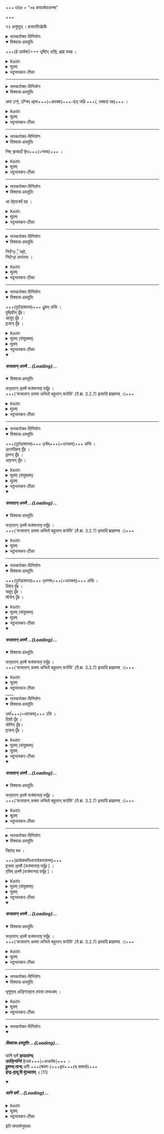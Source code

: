 +++
title = "०७ कपालोपधानम्"

+++
<div class="js_include" url="/vedAH_yajuH/taittirIyam/sArasvata-vibhAgaH/saMhitA/sarva-prastutiH/1/1_darshapUrNamAsAdi/07_kapAlopadhAnam"  newLevelForH1="1" includeTitle="true">

१२ अनुष्टुप् ।  प्रजापतिर्ऋषिः

<details><summary>भास्करोक्त-विनियोगः</summary>

1धृष्टिमादत्ते - धृष्टिरिति ॥
</details>
<details open><summary>विश्वास-प्रस्तुतिः</summary>

+++(हे उपवेष!)+++ धृष्टि॑र् असि॒, ब्रह्म॑ यच्छ ।
</details>
<details><summary>Keith</summary>

Bold art thou, support our prayer.
</details>
<details><summary>मूलम्</summary>

धृष्टि॑रसि॒ ब्रह्म॑ यच्छ ।
</details>
<details><summary>भट्टभास्कर-टीका</summary>

धृष्टिरुपवेषः । धृष्टिर्धर्षणे समर्थासि शत्रूणाम् । अतो ब्रह्म हविर्लक्षणमन्नं यच्छ देहि । किं हि नाम त्वया न शक्यते कर्तुमिति ॥
</details>


____

<details><summary>भास्करोक्त-विनियोगः</summary>

2गार्हपत्यमभिमन्त्रयते - अपेति ॥
</details>
<details open><summary>विश्वास-प्रस्तुतिः</summary>

अपा॑ ऽग्ने॒, ऽग्निम् आ॒मा+++(=अपक्वा)+++-द॑ञ् जहि +++(, पक्वादं रक्ष)+++ ।
</details>
<details><summary>Keith</summary>

O Agni, drive off the fire that eats raw flesh,
</details>
<details><summary>मूलम्</summary>

अपा॑ऽग्ने॒ऽग्निमा॒माद॑ञ्जहि ।
</details>
<details><summary>भट्टभास्कर-टीका</summary>

हे अग्ने गार्हपत्य यस्त्वयि आमात् अग्निः तं जहि नाशय । आमात् अपक्वाशी हविषो विनाशकः । 'अदोऽनन्ने' (पा.सू. 3.2.68) इति विट्प्रत्ययः । कृदुत्तरपदप्रकृतिस्वरत्वम् (पा.सू. 6.2.139) ॥
</details>


____

<details><summary>भास्करोक्त-विनियोगः</summary>

3अङ्गारं निरस्यति - निरिति ॥
</details>
<details open><summary>विश्वास-प्रस्तुतिः</summary>

निष् क्र॒व्यादँ॑ से॒ध+++(=गमय)+++ ।
</details>
<details><summary>Keith</summary>

send away the corpse-eating one
</details>
<details><summary>मूलम्</summary>

निष्क्र॒व्यादँ॑ से॒ध ।
</details>
<details><summary>भट्टभास्कर-टीका</summary>

क्रव्यादं अग्निं निस्सेध निष्कृष्य बहिरपनय । षिधू गत्यां, भौवादिकः । आममांसभक्षकः क्रव्यात् चिताग्निः । 'क्रव्ये च' (पा.सू. 3.2.69) इति विट्प्रत्ययः, पूर्वपदप्रकृतिस्वरत्वम् ॥
</details>



____

<details><summary>भास्करोक्त-विनियोगः</summary>

4अङ्गारम् अन्यम् आवर्तयति – एति  +++(आ इति इति च्छेदः)+++ ॥
</details>
<details open><summary>विश्वास-प्रस्तुतिः</summary>

आ दे॑व॒यज॑व्ँ वह ।
</details>
<details><summary>Keith</summary>

bring hither the fire that sacrifices to the gods.
</details>
<details><summary>मूलम्</summary>

आ दे॑व॒यज॑व्ँवह ।
</details>
<details><summary>भट्टभास्कर-टीका</summary>

देवान् यजतीति देवयट्, हविषां सम्यक्सम्पादकः । 'अन्येभ्योपि दृश्यते' (पा.सू. 3.2.178) इति क्विप्प्रत्ययः । स एव प्रकृतिस्वरः । देवयजं अग्निम् आवह आनय । 'य एवामात्क्रव्यात्' (तै.ब्रा. 3.2.7) इत्यादि ब्राह्मणम् ॥
</details>


____

<details><summary>भास्करोक्त-विनियोगः</summary>

5अङ्गारमधिवर्तयति - निर्दग्धमिति ॥
</details>
<details open><summary>विश्वास-प्रस्तुतिः</summary>

निर्द॑ग्ध॒ँ॒ रक्षो॒,  
निर्द॑ग्धा॒ अरा॑तयः ।
</details>
<details><summary>Keith</summary>

The Raksas is burnt, the evil spirits are burnt.

</details>
<details><summary>मूलम्</summary>

निर्द॑ग्ध॒ँ॒ रक्षो॒ निर्द॑ग्धा॒ अरा॑तयः ।
</details>
<details><summary>भट्टभास्कर-टीका</summary>

प्रत्युष्टादिना व्याख्यातम् (तै.सं. 1.1.2) ।  
'अग्निवत्युपदधाति' (तै.ब्रा. 3.2.7) इत्यादि ब्राह्मणम् ॥


<div class="js_include" includetitle="false" newlevelforh1="5" unfilled url="/vedAH_yajuH/taittirIyam/sArasvata-vibhAgaH/saMhitA/yajuH/bhaTTa-bhAskara-TIkA/1/2_somayAgArambhaH/02_barhirAstaraNam/raxorAtI.md">
<details open><summary><h5>रक्षोऽराती ...{Loading}...</h5></summary>


रक्षेर् असुनि अर्थविपर्यासः । 'क्षर मूर्छने' इत्यस्य वर्णविपर्यासो वा ।

रातयो धनस्य दातारस्सुहृदः । 'कृत्यल्युटो बहुळम्' (पा.सू. 3.3.113) इति बहुलवचनात्कर्तरि क्तिन् । अतोन्येऽरातयः । अव्ययपूर्वपदप्रकृतिस्वरत्वम् (पा.सू. 6.2.2) ॥
</details>
</div>
</details>

____

<details><summary>भास्करोक्त-विनियोगः</summary>

6मध्यमं कपालमुपदधाति - ध्रुवमिति ॥ 
</details>
<details open><summary>विश्वास-प्रस्तुतिः</summary>

+++(पुरोडाशस्य)+++ ध्रु॒वम् अ॑सि ।  
पृ॒थि॒वीन् दृँ॑ह।  
आयु॑र् दृँह ।  
प्र॒जान् दृँ॑ह ।  
</details>
<details><summary>Keith</summary>

Thou art firm; make firm the earth, make life firm, make offspring firm, 
</details>
<details><summary>मूलम् (संयुक्तम्)</summary>

ध्रु॒वम॑सि पृथि॒वीन्दृ॒ँ॒हायु॑र्दृँह प्र॒जान्दृँ॑ह सजा॒तान॒स्मै यज॑मानाय॒ पर्यू॑ह
</details>
<details><summary>मूलम्</summary>

ध्रु॒वम् अ॑सि ।  
पृ॒थि॒वीन् दृँ॑ह।  
आयु॑र् दृँह ।  
प्र॒जान् दृँ॑ह ।
</details>
<details><summary>भट्टभास्कर-टीका</summary>

ध्रुवं निश्चलं मध्यमं सर्वकपालानामसि । सर्वं तद्वत् ।

पृथिवीं दृंह दृढां कुरु । दृह दृहि वृद्धौ, अन्तर्भावितण्यर्थः । पृथिवीशब्दो ङीषन्तोऽन्तोदात्तः ।


यजमानस्यायुः प्रजां च दृंह । प्रजाशब्दः कृदुत्तरप्रकृतिस्वरेण (पा.सू. 6.2.139) अन्तोदात्तः ।
</details>
<div class="js_include" includetitle="false" newlevelforh1="5" unfilled url="/vedAH_yajuH/taittirIyam/sArasvata-vibhAgaH/saMhitA/yajuH/sarva-prastutiH/1/1_darshapUrNamAsAdi/07_kapAlopadhAnam/sajAtAn.md">
<details open><summary><h5>सजातान् अस्मै ...{Loading}...</h5></summary>
<details open><summary>विश्वास-प्रस्तुतिः</summary>

सजा॒तान् अ॒स्मै यज॑मानाय॒ पर्यू॑ह ।  
+++('सजातान् अस्मा अभितो बहुलान् करोति' (तै.ब्रा. 3.2.7) इत्यादि ब्राह्मणम् ।)+++

</details>
<details><summary>Keith</summary>

make his follows subordinate to this sacrificer.
</details>
<details><summary>मूलम्</summary>

सजा॒तान॒स्मै यज॑मानाय॒ पर्यू॑ह ।
</details>
<details><summary>भट्टभास्कर-टीका</summary>

किञ्च अस्मै यजमानाय । षष्ठ्यर्थे चतुर्थ्यौ (पा.सू. 2.3.62 वा 1) । अस्य यजमानस्य सजातान् समानजन्मनः पर्यूह परितस्सेवमानान् कुरु । 'सजातानस्मा अभितो बहुलान् करोति' (तै.ब्रा. 3.2.7) इत्यादि ब्राह्मणम् । 'समानस्य छन्दसि' (पा.सू. 6.3.84) इत्यादिना सभावः । 'वा जाते' (पा.सू. 6.2.171) इत्युत्तरपदान्तोदात्तत्वम् । जात्यादिग्रहणं नानुवर्तिष्यते । 'ऊडिदम्' (पा.सू. 6.1.171) इत्यादिना अस्मा इति विभक्तेरुदात्तत्वम् । लसार्वधातुकानुदात्तत्वे (पा.सू. 6.1.176) यजमाने धातुस्वरः । 'उपसर्गादस्यत्यूह्योर्वा वचनम्' (पा.सू. 1.3.29 वा 3) इत्यूह्यतेः परस्मैपदत्वम् ॥
</details>
</details>
</div>  



____

<details><summary>भास्करोक्त-विनियोगः</summary>

7पूर्वार्धमुपदधाति - धर्त्रमिति ॥
</details>
<details open><summary>विश्वास-प्रस्तुतिः</summary>

+++(पुरोडाशस्य)+++ ध॒र्त्रम्+++(=धारकम्)+++ अ॑सि ।    
अ॒न्तरि॑क्षन् दृँह ।    
प्रा॒णन् दृँ॑ह ।  
अपा॒नन् दृँ॑ह ।   
</details>
<details><summary>Keith</summary>

Thou art a supporter, make firm the atmosphere, make expiration firm, make inspiration firm
</details>
<details><summary>मूलम् (संयुक्तम्)</summary>

ध॒र्त्रम॑स्य॒न्तरि॑क्षन्दृँह प्रा॒णन्दृँ॑हापा॒नन्दृँ॑ह सजा॒तान॒स्मै यज॑मानाय॒ पर्यू॑ह
</details>
<details><summary>मूलम्</summary>

ध॒र्त्रम॑सि ।    
अ॒न्तरि॑क्षन्दृँह ।    
प्रा॒णन्दृँ॑ह ।  
अपा॒नन्दृँ॑ह ।
</details>
<details><summary>भट्टभास्कर-टीका</summary>

धर्त्रं धारकं पुरस्तात्पुरोडाशस्यासि । 'धृञ् धारणे', 'गुधृविपचि' (उ.सू. 606) इत्यादिना त्रप्रत्ययः । अन्तरिक्षादिकं दृंह निश्चलं धारय ।

- [दृंह दृढां कुरु । दृह दृहि वृद्धौ, अन्तर्भावितण्यर्थः]

प्राणापानशब्दौ थाथादिस्वरेण (पा.सू. 6.2.144) अन्तोदात्तौ ।  समानमन्यत् ॥
</details>
<div class="js_include" includetitle="false" newlevelforh1="5" unfilled url="/vedAH_yajuH/taittirIyam/sArasvata-vibhAgaH/saMhitA/yajuH/sarva-prastutiH/1/1_darshapUrNamAsAdi/07_kapAlopadhAnam/sajAtAn.md">
<details open><summary><h5>सजातान् अस्मै ...{Loading}...</h5></summary>
<details open><summary>विश्वास-प्रस्तुतिः</summary>

सजा॒तान् अ॒स्मै यज॑मानाय॒ पर्यू॑ह ।  
+++('सजातान् अस्मा अभितो बहुलान् करोति' (तै.ब्रा. 3.2.7) इत्यादि ब्राह्मणम् ।)+++

</details>
<details><summary>Keith</summary>

make his follows subordinate to this sacrificer.
</details>
<details><summary>मूलम्</summary>

सजा॒तान॒स्मै यज॑मानाय॒ पर्यू॑ह ।
</details>
<details><summary>भट्टभास्कर-टीका</summary>

किञ्च अस्मै यजमानाय । षष्ठ्यर्थे चतुर्थ्यौ (पा.सू. 2.3.62 वा 1) । अस्य यजमानस्य सजातान् समानजन्मनः पर्यूह परितस्सेवमानान् कुरु । 'सजातानस्मा अभितो बहुलान् करोति' (तै.ब्रा. 3.2.7) इत्यादि ब्राह्मणम् । 'समानस्य छन्दसि' (पा.सू. 6.3.84) इत्यादिना सभावः । 'वा जाते' (पा.सू. 6.2.171) इत्युत्तरपदान्तोदात्तत्वम् । जात्यादिग्रहणं नानुवर्तिष्यते । 'ऊडिदम्' (पा.सू. 6.1.171) इत्यादिना अस्मा इति विभक्तेरुदात्तत्वम् । लसार्वधातुकानुदात्तत्वे (पा.सू. 6.1.176) यजमाने धातुस्वरः । 'उपसर्गादस्यत्यूह्योर्वा वचनम्' (पा.सू. 1.3.29 वा 3) इत्यूह्यतेः परस्मैपदत्वम् ॥
</details>
</details>
</div>  

____

<details><summary>भास्करोक्त-विनियोगः</summary>

8अपरार्धमुपदधाति - धरुणमिति ॥
</details>
<details open><summary>विश्वास-प्रस्तुतिः</summary>

+++(पुरोडाशस्य)+++ ध॒रुण॑म्+++(=धारकम्)+++ असि ।  
दिव॑न् दृँह ।  
चक्षु॑र् दृँह ।  
श्रोत्र॑न् दृँह ।  
</details>
<details><summary>Keith</summary>

Thou are supporting, make the heaven firm, make the eye [1] firm, make the ear firm, 
</details>
<details><summary>मूलम् (संयुक्तम्)</summary>

ध॒रुण॑मसि॒ दिव॑न्दृँह॒ चक्षुः॑ [10]दृ॒ँ॒ह॒ श्रोत्र॑न्दृँह सजा॒तान॒स्मै यज॑मानाय॒ पर्यू॑ह
</details>
<details><summary>मूलम्</summary>

ध॒रुण॑मसि ।  
दिव॑न्दृँह ।  
चक्षु॑र्दृँह ।  
श्रोत्र॑न्दृँह ।
</details>
<details><summary>भट्टभास्कर-टीका</summary>

धरुणं धारकं अपरतः पुरोडाशस्यासि । 'धारेर्णिलुक्च' इति उनन्प्रत्ययः । तत्त्वं द्युप्रभृतीनि दृंह । समानमन्यत् ।

- [दृंह दृढां कुरु । दृह दृहि वृद्धौ, अन्तर्भावितण्यर्थः]
</details>
<div class="js_include" includetitle="false" newlevelforh1="5" unfilled url="/vedAH_yajuH/taittirIyam/sArasvata-vibhAgaH/saMhitA/yajuH/sarva-prastutiH/1/1_darshapUrNamAsAdi/07_kapAlopadhAnam/sajAtAn.md">
<details open><summary><h5>सजातान् अस्मै ...{Loading}...</h5></summary>
<details open><summary>विश्वास-प्रस्तुतिः</summary>

सजा॒तान् अ॒स्मै यज॑मानाय॒ पर्यू॑ह ।  
+++('सजातान् अस्मा अभितो बहुलान् करोति' (तै.ब्रा. 3.2.7) इत्यादि ब्राह्मणम् ।)+++

</details>
<details><summary>Keith</summary>

make his follows subordinate to this sacrificer.
</details>
<details><summary>मूलम्</summary>

सजा॒तान॒स्मै यज॑मानाय॒ पर्यू॑ह ।
</details>
<details><summary>भट्टभास्कर-टीका</summary>

किञ्च अस्मै यजमानाय । षष्ठ्यर्थे चतुर्थ्यौ (पा.सू. 2.3.62 वा 1) । अस्य यजमानस्य सजातान् समानजन्मनः पर्यूह परितस्सेवमानान् कुरु । 'सजातानस्मा अभितो बहुलान् करोति' (तै.ब्रा. 3.2.7) इत्यादि ब्राह्मणम् । 'समानस्य छन्दसि' (पा.सू. 6.3.84) इत्यादिना सभावः । 'वा जाते' (पा.सू. 6.2.171) इत्युत्तरपदान्तोदात्तत्वम् । जात्यादिग्रहणं नानुवर्तिष्यते । 'ऊडिदम्' (पा.सू. 6.1.171) इत्यादिना अस्मा इति विभक्तेरुदात्तत्वम् । लसार्वधातुकानुदात्तत्वे (पा.सू. 6.1.176) यजमाने धातुस्वरः । 'उपसर्गादस्यत्यूह्योर्वा वचनम्' (पा.सू. 1.3.29 वा 3) इत्यूह्यतेः परस्मैपदत्वम् ॥
</details>
</details>
</div>  
____

<details><summary>भास्करोक्त-विनियोगः</summary>

9दक्षिणार्धमुपदधाति - धर्मेति ॥
</details>
<details open><summary>विश्वास-प्रस्तुतिः</summary>

धर्मा॑+++(=धारकम्)+++ ऽसि ।  
दिशो॑ दृँह ।  
योनि॑न् दृँह।  
प्र॒जान् दृँ॑ह ।  
</details>
<details><summary>Keith</summary>

Thou art a support, make the quarters firm, make the organ firm, make offspring firm, 

</details>
<details><summary>मूलम् (संयुक्तम्)</summary>

धर्मा॑ऽसि॒ दिशो॑ दृँह॒ योनि॑न्दृँह प्र॒जान्दृँ॑ह सजा॒तान॒स्मै यज॑मानाय॒ पर्यू॑ह-
</details>
<details><summary>मूलम्</summary>

धर्मा॑ऽसि ।  
दिशो॑ दृँह ।  
योनि॑न्दृँह।  
प्र॒जान्दृँ॑ह ।
</details>
<details><summary>भट्टभास्कर-टीका</summary>

धर्म धारकं दक्षिणतः पुरोडाशस्यासि । ध्रिञो मनिन् । अत्र तु प्रजननशक्तिः प्रजा ॥

- [दृंह दृढां कुरु । दृह दृहि वृद्धौ, अन्तर्भावितण्यर्थः]
</details>
<div class="js_include" includetitle="false" newlevelforh1="5" unfilled url="/vedAH_yajuH/taittirIyam/sArasvata-vibhAgaH/saMhitA/yajuH/sarva-prastutiH/1/1_darshapUrNamAsAdi/07_kapAlopadhAnam/sajAtAn.md">
<details open><summary><h5>सजातान् अस्मै ...{Loading}...</h5></summary>
<details open><summary>विश्वास-प्रस्तुतिः</summary>

सजा॒तान् अ॒स्मै यज॑मानाय॒ पर्यू॑ह ।  
+++('सजातान् अस्मा अभितो बहुलान् करोति' (तै.ब्रा. 3.2.7) इत्यादि ब्राह्मणम् ।)+++

</details>
<details><summary>Keith</summary>

make his follows subordinate to this sacrificer.
</details>
<details><summary>मूलम्</summary>

सजा॒तान॒स्मै यज॑मानाय॒ पर्यू॑ह ।
</details>
<details><summary>भट्टभास्कर-टीका</summary>

किञ्च अस्मै यजमानाय । षष्ठ्यर्थे चतुर्थ्यौ (पा.सू. 2.3.62 वा 1) । अस्य यजमानस्य सजातान् समानजन्मनः पर्यूह परितस्सेवमानान् कुरु । 'सजातानस्मा अभितो बहुलान् करोति' (तै.ब्रा. 3.2.7) इत्यादि ब्राह्मणम् । 'समानस्य छन्दसि' (पा.सू. 6.3.84) इत्यादिना सभावः । 'वा जाते' (पा.सू. 6.2.171) इत्युत्तरपदान्तोदात्तत्वम् । जात्यादिग्रहणं नानुवर्तिष्यते । 'ऊडिदम्' (पा.सू. 6.1.171) इत्यादिना अस्मा इति विभक्तेरुदात्तत्वम् । लसार्वधातुकानुदात्तत्वे (पा.सू. 6.1.176) यजमाने धातुस्वरः । 'उपसर्गादस्यत्यूह्योर्वा वचनम्' (पा.सू. 1.3.29 वा 3) इत्यूह्यतेः परस्मैपदत्वम् ॥
</details>
</details>
</div>  

____

<details><summary>भास्करोक्त-विनियोगः</summary>

10अन्यान्य् उपदधाति - चित इति ॥
</details>
<details open><summary>विश्वास-प्रस्तुतिः</summary>

चित॑स् स्थ ।  

+++(प्रत्येकमभिधानादेकवचनम्)+++  
प्र॒जाम् अ॒स्मै [यज॑मानाय॒ पर्यू॑ह ] ।  
र॒यिम् अ॒स्मै  [यज॑मानाय॒ पर्यू॑ह ] ।  
</details>
<details><summary>Keith</summary>

Ye are gatherers, bring offspring to this sacrificer, wealth to him,
</details>
<details><summary>मूलम् (संयुक्तम्)</summary>

चित॑स्स्थ प्र॒जाम॒स्मै र॒यिम॒स्मै स॑जा॒तान॒स्मै यज॑मानाय॒ पर्यू॑ह
</details>
<details><summary>मूलम्</summary>

चित॑स्स्थ ।  
प्र॒जाम् अ॒स्मै [यज॑मानाय॒ पर्यू॑ह ] ।  
र॒यिम् अ॒स्मै  [यज॑मानाय॒ पर्यू॑ह ] ।
</details>
<details><summary>भट्टभास्कर-टीका</summary>

चीयन्ते उपचीयन्ते इति चितः चितयः । यस्माच्चितः स्थ, तस्मादस्य यजमानस्य प्रजार्थं पर्यूहत परितश्चिनुत । प्रत्येकमभिधानादेकवचनम् । शिष्टं स्पष्टम् ॥
</details>
<div class="js_include" includetitle="false" newlevelforh1="5" unfilled url="/vedAH_yajuH/taittirIyam/sArasvata-vibhAgaH/saMhitA/yajuH/sarva-prastutiH/1/1_darshapUrNamAsAdi/07_kapAlopadhAnam/sajAtAn.md">
<details open><summary><h5>सजातान् अस्मै ...{Loading}...</h5></summary>
<details open><summary>विश्वास-प्रस्तुतिः</summary>

सजा॒तान् अ॒स्मै यज॑मानाय॒ पर्यू॑ह ।  
+++('सजातान् अस्मा अभितो बहुलान् करोति' (तै.ब्रा. 3.2.7) इत्यादि ब्राह्मणम् ।)+++

</details>
<details><summary>Keith</summary>

make his follows subordinate to this sacrificer.
</details>
<details><summary>मूलम्</summary>

सजा॒तान॒स्मै यज॑मानाय॒ पर्यू॑ह ।
</details>
<details><summary>भट्टभास्कर-टीका</summary>

किञ्च अस्मै यजमानाय । षष्ठ्यर्थे चतुर्थ्यौ (पा.सू. 2.3.62 वा 1) । अस्य यजमानस्य सजातान् समानजन्मनः पर्यूह परितस्सेवमानान् कुरु । 'सजातानस्मा अभितो बहुलान् करोति' (तै.ब्रा. 3.2.7) इत्यादि ब्राह्मणम् । 'समानस्य छन्दसि' (पा.सू. 6.3.84) इत्यादिना सभावः । 'वा जाते' (पा.सू. 6.2.171) इत्युत्तरपदान्तोदात्तत्वम् । जात्यादिग्रहणं नानुवर्तिष्यते । 'ऊडिदम्' (पा.सू. 6.1.171) इत्यादिना अस्मा इति विभक्तेरुदात्तत्वम् । लसार्वधातुकानुदात्तत्वे (पा.सू. 6.1.176) यजमाने धातुस्वरः । 'उपसर्गादस्यत्यूह्योर्वा वचनम्' (पा.सू. 1.3.29 वा 3) इत्यूह्यतेः परस्मैपदत्वम् ॥
</details>
</details>
</div>  

____

<details><summary>भास्करोक्त-विनियोगः</summary>

11अङ्गारैरभिवासयति - भृगूणामिति ॥
</details>
<details open><summary>विश्वास-प्रस्तुतिः</summary>

भृगू॑णा॒म् अङ्गि॑रसा॒न् तप॑सा तप्यध्वम् ।
</details>
<details><summary>Keith</summary>

Be ye heated with the heat of the Bhrgus and the Angirases.
</details>
<details><summary>मूलम्</summary>

भृगू॑णा॒मङ्गि॑रसा॒न्तप॑सा तप्यध्वम् ।
</details>
<details><summary>भट्टभास्कर-टीका</summary>

भृगवोङ्गिरसश्च तपस्विनः प्रसिद्धाः । तेषां तपसा तप्यध्वं तप्तानि भवत । कर्मणि लकारः । 'देवतानामेव' (तै.ब्रा. 3.2.7) इत्यादि ब्राह्मणम् ॥
</details>



____

<details><summary>भास्करोक्त-विनियोगः</summary>

12कपालानि विमुञ्चति - यानीति ॥ इष्टिसंस्थानकालभाविनोपि विमोकमन्त्रस्य प्रासङ्गिकमिहाम्नानम् ।
</details>
<div class="js_include" newlevelforh1="5" title="विश्वास-प्रस्तुतिः" unfilled url="/vedAH_yajuH/taittirIyam/sArasvata-vibhAgaH/saMhitA/Rk/vishvAsa-prastutiH/1/1_darshapUrNamAsAdi/07_kapAlopadhAnam/yAni_gharme.md">
<details open><summary><h5>विश्वास-प्रस्तुतिः ...{Loading}...</h5></summary>

यानि॑ घ॒र्मे **क॒पाला॑न्य्**  
**उपचि॒न्वन्ति॑** वे॒धसः॑+++(=अध्वर्यवः)+++ ।  
**पू॒ष्णस् तान्य्** अपि॑ +++(श्रपण-)+++व्र॒त+++(य् समाप्ते)+++  
**इ॑न्द्र-वा॒यू वि मु॑ञ्चताम्** ॥ [11]   
</details>
</div>
<div class="js_include" includetitle="false" newlevelforh1="5" unfilled url="/vedAH_yajuH/taittirIyam/sArasvata-vibhAgaH/saMhitA/Rk/sarvASh_TIkAH/1/1_darshapUrNamAsAdi/07_kapAlopadhAnam/yAni_gharme.md">
<details open><summary><h5>यानि घर्मे ...{Loading}...</h5></summary>
<details><summary>Keith</summary>

The potsherds which wise men collect for the cauldron,  
these are in Pusan's guardianship.  
Let Indra and Vayu set them free.
___________
The potsherds for the cauldron [3],  
Which wise men collect,  
These are in Pusan's guardianship;  
Indra and Vayu set them free.
</details>
<details><summary>मूलम्</summary>

यानि॑ घ॒र्मे क॒पाला॑न्युपचि॒न्वन्ति॑ वे॒धसः॑ ।  
पू॒ष्णस्तान्यपि॑ व्र॒त इ॑न्द्रवा॒यू वि मु॑ञ्चताम् ॥ [11]
</details>
<details><summary>भट्टभास्कर-टीका</summary>

इयं चतुष्पदानुष्टुप् ; यणादेशाकरणेन प्रथमतृतीयौ पूरणीयौ । विधायको वेधाः अध्वर्युः । विध विधाने, असुन्प्रत्ययः (उ.सू. 664) । उञ्छादित्वात् (पा.सू. 6.1.160) अन्तोदात्तः, व्यत्ययेन बहुवचनम्, एको ह्यध्वर्युरुपदधाति । यानि कपालानि घर्मे अङ्गारे वेधसः उपचिन्वन्ति उपहितवन्तः । वर्तमानसामीप्ये लट् (पा.सू. 3.3.131) । तानि कपालानि इन्द्रवायू विमुञ्चताम्; ध्रुवमसीत्यादिमन्त्रैरुपहितानां तावेव विमोचकाविति भावः ।  
'नोत्तरपदेनुदात्तादौ' (पा.सू. 6.2.142) इत्युभयपदप्रकृतिस्वरत्वे निषिद्धे समासान्तोदात्तत्वम् । किमुपधानं विमोकार्थं ? इत्यत आह - पूष्णः पोषकस्याग्नेः । उदात्तनिवृत्तिस्वरेण (पा.सू. 6.1.161) विभक्तेरुदात्तत्वम् । तस्य व्रते हविश्श्रपणलक्षणे कर्मणि अपीते समाप्ते इदानीं विमुञ्चतामिति । 'सं ते मनसा मनः' (तै.सं. 1.3.10) इत्यादिवदपीत्युपसर्गश्रुतेर्योग्यं क्रियापदमध्याह्रियते । उपचिन्वन्तीत्यत्र 'सतिशिष्टेपि विकरणस्वरो लसार्वधातुकस्वरं न बाधते' इति वचनाल्लसार्वधातुकाद्युदात्तत्वम् । 'चतुष्पदयर्चा' (तै.ब्रा. 3.2.7) इत्यादि ब्राह्मणम् ॥
______________
**यानि कपालानि घर्मे** अग्नौ **वेधसो** ऽध्वर्यवः **उपचिन्वन्ति** उपदधति **तानि पूष्णः** पुष्टिकारणस्याग्नेर् **व्रते** कर्मणि **अपीते** समाप्ते । इदानीम् **इन्द्रवायू विमुञ्चताम्**; न ह्य् अन्यस्तानि विमोक्तुं शक्नोतीति ॥
</details>
</details>
</div>  




इति सप्तमोनुवाकः
</div>